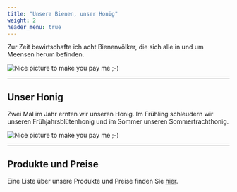 ```yaml
---
title: "Unsere Bienen, unser Honig"
weight: 2
header_menu: true
---
```



Zur Zeit bewirtschafte ich acht Bienenvölker, die sich alle in und um Meensen herum befinden.

![Nice picture to make you pay me ;-)](images/bee_hive1.png)


---

## Unser Honig

Zwei Mal im Jahr ernten wir unseren Honig. Im Frühling schleudern wir unseren Frühjahrsblütenhonig und im Sommer unseren Sommertrachthonig.

![Nice picture to make you pay me ;-)](images/summer_honey.png)




---

## Produkte und Preise

Eine Liste über unsere Produkte und Preise finden Sie [hier](services).
